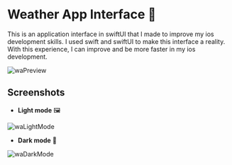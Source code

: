 # Weather App Interface 📱

This is an application interface in swiftUI that I made to improve my ios development skills.
I used swift and swiftUI to make this interface a reality. 
With this experience, I can improve and be more faster in my ios development.

![waPreview](https://user-images.githubusercontent.com/79861715/142515659-057e625c-b25c-485e-bb8d-4217053ce8f9.gif)

## Screenshots

* **Light mode** 🖼

![waLightMode](https://user-images.githubusercontent.com/79861715/142499864-d6d0825f-cb31-4443-9bb1-a0942aea5e0b.png)

* **Dark mode** 🌌

![waDarkMode](https://user-images.githubusercontent.com/79861715/142499882-be1884e8-b97f-4be1-8fea-e79f8a3985af.png)



